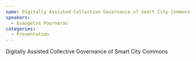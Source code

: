 ```yaml
--- 
name: Digitally Assisted Collective Governance of Smart City Commons
speakers: 
  - Evangelos Pournaras
categories:
  - Presentation
---
```


Digitally Assisted Collective Governance of Smart City Commons
